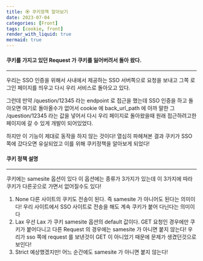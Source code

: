 ```yaml
---
title: 🏵 쿠키정책 알아보기
date: 2023-07-04
categories: [Front]
tags: [cookie, front]
render_with_liquid: true
mermaid: true
---
```

#### 쿠키를 가지고 있던 Request 가 쿠키를 잃어버려서 돌아 왔다.
---
우리는 SSO 인증을 위해서 사내에서 제공하는 SSO 서버쪽으로 요청을 보내고 그쪽 로그인 페이지를 띄우고 다시 우리 서비스로 돌아오고 있다.

그런데 만약 /question/12345 라는 endpoint 로 접근을 했는데 SSO 인증을 하고 돌아오면 여기로 돌아올수가 없어서 cookie 에 back_url_path 에 아까 말한 그 /question/12345 라는 값을 넣어서 다시 우리 페이지로 돌아왔을때 원래 접근하려고한 페이지에 갈 수 있게 개발이 되어있었다.

하지만 이 기능이 제대로 동작을 하지 않는 것이다! 열심히 파헤쳐본 결과 쿠키가 SSO 쪽에 갔다오면 유실되었고 이를 위해 쿠키정책을 알아보게 되었다!

#### 쿠키 정책 설명
---
쿠키에는 samesite 옵션이 있다 이 옵션에는 종류가 3가지가 있는데 이 3가지에 따라 쿠키가 다른곳으로 가면서 없어질수도 있다!

1. None
다른 사이트의 쿠키도 전송이 된다. 즉 samesite 가 아니어도 된다는 의미이다! 우리 사이트에서 SSO 사이트로 전송을 해도 계속 쿠키가 붙어 다닌다는 의미이다
2. Lax
우선 Lax 가 쿠키 samesite 옵션의 default 값이다. GET 요청인 경우에만 쿠키가 붙어다니고 다른 Request 의 경우에는 samesite 가 아니면 붙지 않는다! 우리가 sso 쪽에 request 를 보낸것이 GET 이 아니었기 때문에 문제가 생겼던것으로 보인다!
3. Strict
예상했겠지만! 어느 순간에도 samesite 가 아니면 붙지 않는다!

